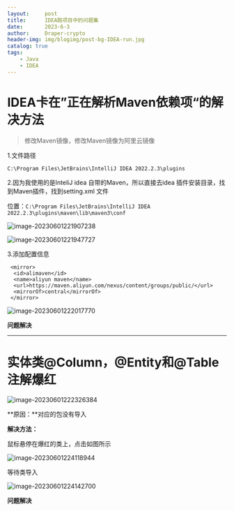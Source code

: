 ```yaml
---
layout:     post
title:      IDEA跑项目中的问题集
date:       2023-6-3
author:     Draper-crypto
header-img: img/blogimg/post-bg-IDEA-run.jpg
catalog: true
tags:
    - Java
    - IDEA
---
```


# IDEA卡在”正在解析Maven依赖项“的解决方法

> 修改Maven镜像，修改Maven镜像为阿里云镜像

1.文件路径

`C:\Program Files\JetBrains\IntelliJ IDEA 2022.2.3\plugins`

2.因为我使用的是InteliJ idea 自带的Maven，所以直接去idea 插件安装目录，找到Maven插件，找到setting.xml 文件

位置：`C:\Program Files\JetBrains\IntelliJ IDEA 2022.2.3\plugins\maven\lib\maven3\conf`

![image-20230601221907238](https://typora-img-1301299232.cos.ap-shanghai.myqcloud.com/img/image-20230601221907238.png)

![image-20230601221947727](https://typora-img-1301299232.cos.ap-shanghai.myqcloud.com/img/image-20230601221947727.png)

3.添加配置信息

```xaml
 <mirror>  
  <id>alimaven</id>  
  <name>aliyun maven</name>  
  <url>https://maven.aliyun.com/nexus/content/groups/public/</url>  
  <mirrorOf>central</mirrorOf>
 </mirror>
```
![image-20230601222017770](https://typora-img-1301299232.cos.ap-shanghai.myqcloud.com/img/image-20230601222017770.png)

**问题解决**



------

# 实体类@Column，@Entity和@Table注解爆红

![image-20230601222326384](https://typora-img-1301299232.cos.ap-shanghai.myqcloud.com/img/image-20230601222326384.png)

**原因：**对应的包没有导入

**解决方法：**

鼠标悬停在爆红的类上，点击如图所示

![image-20230601224118944](https://typora-img-1301299232.cos.ap-shanghai.myqcloud.com/img/image-20230601224118944.png)

等待类导入

![image-20230601224142700](https://typora-img-1301299232.cos.ap-shanghai.myqcloud.com/img/image-20230601224142700.png)

**问题解决**
